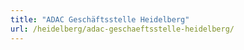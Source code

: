 ```yaml
---
title: "ADAC Geschäftsstelle Heidelberg"
url: /heidelberg/adac-geschaeftsstelle-heidelberg/
---
```

